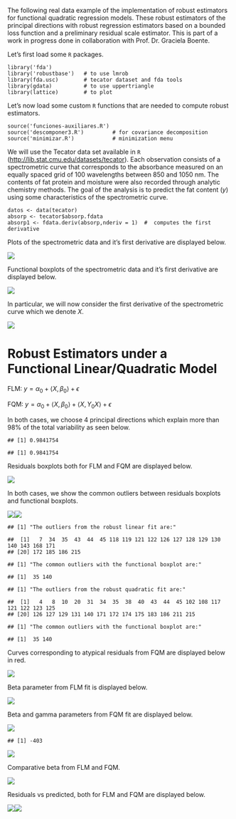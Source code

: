The following real data example of the implementation of robust
estimators for functional quadratic regression models. These robust
estimators of the principal directions with robust regression estimators
based on a bounded loss function and a preliminary residual scale
estimator. This is part of a work in progress done in collaboration with
Prof. Dr. Graciela Boente.

Let’s first load some <code>R</code> packages.

    library('fda')          
    library('robustbase')   # to use lmrob 
    library(fda.usc)        # tecator dataset and fda tools
    library(gdata)          # to use uppertriangle
    library(lattice)        # to plot

Let’s now load some custom <code>R</code> functions that are needed to
compute robust estimators.

    source('funciones-auxiliares.R') 
    source('descomponer3.R')         # for covariance decomposition
    source('minimizar.R')            # minimization menu

We will use the Tecator data set available in <code>R</code>
(<http://lib.stat.cmu.edu/datasets/tecator>). Each observation consists
of a spectrometric curve that corresponds to the absorbance measured on
an equally spaced grid of 100 wavelengths between 850 and 1050 nm. The
contents of fat protein and moisture were also recorded through analytic
chemistry methods. The goal of the analysis is to predict the fat
content (*y*) using some characteristics of the spectrometric curve.

    datos <- data(tecator)
    absorp <- tecator$absorp.fdata
    absorp1 <- fdata.deriv(absorp,nderiv = 1)  #  computes the first derivative

Plots of the spectrometric data and it’s first derivative are displayed
below.

![](README_files/figure-markdown_strict/initial%20plots-1.png)

Functional boxplots of the spectrometric data and it’s first derivative
are displayed below.

![](README_files/figure-markdown_strict/functional%20boxplots-1.png)

In particular, we will now consider the first derivative of the
spectrometric curve which we denote *X*.

![](README_files/figure-markdown_strict/X(t)-1.png)

# Robust Estimators under a Functional Linear/Quadratic Model

FLM:
*y* = *α*<sub>0</sub> + ⟨*X*, *β*<sub>0</sub>⟩ + *ϵ*

FQM:
*y* = *α*<sub>0</sub> + ⟨*X*, *β*<sub>0</sub>⟩ + ⟨*X*, *Υ*<sub>0</sub>*X*⟩ + *ϵ*

In both cases, we choose 4 principal directions which explain more than
98% of the total variability as seen below.

    ## [1] 0.9841754

    ## [1] 0.9841754

Residuals boxplots both for FLM and FQM are displayed below.

![](README_files/figure-markdown_strict/robust%20est%20resbox-1.png)

In both cases, we show the common outliers between residuals boxplots
and functional boxplots.

![](README_files/figure-markdown_strict/robust%20est%20resboxhide-1.png)![](README_files/figure-markdown_strict/robust%20est%20resboxhide-2.png)

    ## [1] "The outliers from the robust linear fit are:"

    ##  [1]   7  34  35  43  44  45 118 119 121 122 126 127 128 129 130 140 143 168 171
    ## [20] 172 185 186 215

    ## [1] "The common outliers with the functional boxplot are:"

    ## [1]  35 140

    ## [1] "The outliers from the robust quadratic fit are:"

    ##  [1]   4   8  10  20  31  34  35  38  40  43  44  45 102 108 117 121 122 123 125
    ## [20] 126 127 129 131 140 171 172 174 175 183 186 211 215

    ## [1] "The common outliers with the functional boxplot are:"

    ## [1]  35 140

Curves corresponding to atypical residuals from FQM are displayed below
in red.

![](README_files/figure-markdown_strict/robust%20est%20atypical%20curves-1.png)

Beta parameter from FLM fit is displayed below.

![](README_files/figure-markdown_strict/robust%20est%20beta%20FLM-1.png)

Beta and gamma parameters from FQM fit are displayed below.

![](README_files/figure-markdown_strict/robust%20est%20beta%20gamma%20FQM-1.png)

    ## [1] -403

![](README_files/figure-markdown_strict/robust%20est%20beta%20gamma%20FQM-2.png)

Comparative beta from FLM and FQM.

![](README_files/figure-markdown_strict/robust%20est%20betas-1.png)

Residuals vs predicted, both for FLM and FQM are displayed below.

![](README_files/figure-markdown_strict/robust%20est6-1.png)![](README_files/figure-markdown_strict/robust%20est6-2.png)
